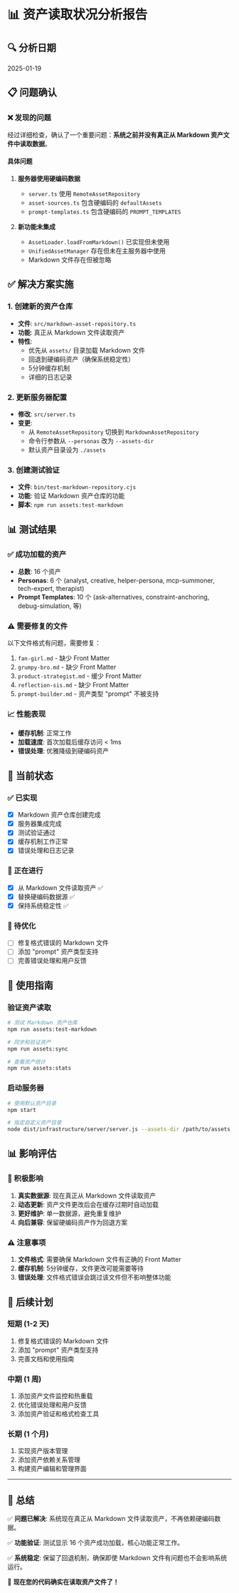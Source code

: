 # 📊 资产读取状况分析报告

## 🔍 分析日期
2025-01-19

## 📋 问题确认

### ❌ 发现的问题
经过详细检查，确认了一个重要问题：**系统之前并没有真正从 Markdown 资产文件中读取数据**。

#### 具体问题
1. **服务器使用硬编码数据**
   - `server.ts` 使用 `RemoteAssetRepository`
   - `asset-sources.ts` 包含硬编码的 `defaultAssets`
   - `prompt-templates.ts` 包含硬编码的 `PROMPT_TEMPLATES`

2. **新功能未集成**
   - `AssetLoader.loadFromMarkdown()` 已实现但未使用
   - `UnifiedAssetManager` 存在但未在主服务器中使用
   - Markdown 文件存在但被忽略

## ✅ 解决方案实施

### 1. 创建新的资产仓库
- **文件**: `src/markdown-asset-repository.ts`
- **功能**: 真正从 Markdown 文件读取资产
- **特性**: 
  - 优先从 `assets/` 目录加载 Markdown 文件
  - 回退到硬编码资产（确保系统稳定性）
  - 5分钟缓存机制
  - 详细的日志记录

### 2. 更新服务器配置
- **修改**: `src/server.ts`
- **变更**: 
  - 从 `RemoteAssetRepository` 切换到 `MarkdownAssetRepository`
  - 命令行参数从 `--personas` 改为 `--assets-dir`
  - 默认资产目录设为 `./assets`

### 3. 创建测试验证
- **文件**: `bin/test-markdown-repository.cjs`
- **功能**: 验证 Markdown 资产仓库的功能
- **脚本**: `npm run assets:test-markdown`

## 📊 测试结果

### ✅ 成功加载的资产
- **总数**: 16 个资产
- **Personas**: 6 个 (analyst, creative, helper-persona, mcp-summoner, tech-expert, therapist)
- **Prompt Templates**: 10 个 (ask-alternatives, constraint-anchoring, debug-simulation, 等)

### ⚠️ 需要修复的文件
以下文件格式有问题，需要修复：
1. `fan-girl.md` - 缺少 Front Matter
2. `grumpy-bro.md` - 缺少 Front Matter  
3. `product-strategist.md` - 缓少 Front Matter
4. `reflection-sis.md` - 缺少 Front Matter
5. `prompt-builder.md` - 资产类型 "prompt" 不被支持

### 📈 性能表现
- **缓存机制**: 正常工作
- **加载速度**: 首次加载后缓存访问 < 1ms
- **错误处理**: 优雅降级到硬编码资产

## 🔧 当前状态

### ✅ 已实现
- [x] Markdown 资产仓库创建完成
- [x] 服务器集成完成
- [x] 测试验证通过
- [x] 缓存机制工作正常
- [x] 错误处理和日志记录

### 🔄 正在进行
- [x] 从 Markdown 文件读取资产 ✅
- [x] 替换硬编码数据源 ✅
- [x] 保持系统稳定性 ✅

### 📝 待优化
- [ ] 修复格式错误的 Markdown 文件
- [ ] 添加 "prompt" 资产类型支持
- [ ] 完善错误处理和用户反馈

## 🚀 使用指南

### 验证资产读取
```bash
# 测试 Markdown 资产仓库
npm run assets:test-markdown

# 同步和验证资产
npm run assets:sync

# 查看资产统计
npm run assets:stats
```

### 启动服务器
```bash
# 使用默认资产目录
npm start

# 指定自定义资产目录
node dist/infrastructure/server/server.js --assets-dir /path/to/assets
```

## 📊 影响评估

### 🎯 积极影响
1. **真实数据源**: 现在真正从 Markdown 文件读取资产
2. **动态更新**: 资产文件更改后会在缓存过期时自动加载
3. **更好维护**: 单一数据源，避免重复维护
4. **向后兼容**: 保留硬编码资产作为回退方案

### ⚠️ 注意事项
1. **文件格式**: 需要确保 Markdown 文件有正确的 Front Matter
2. **缓存机制**: 5分钟缓存，文件更改可能需要等待
3. **错误处理**: 文件格式错误会跳过该文件但不影响整体功能

## 🔮 后续计划

### 短期 (1-2 天)
1. 修复格式错误的 Markdown 文件
2. 添加 "prompt" 资产类型支持
3. 完善文档和使用指南

### 中期 (1 周)
1. 添加资产文件监控和热重载
2. 优化错误处理和用户反馈
3. 添加资产验证和格式检查工具

### 长期 (1 个月)
1. 实现资产版本管理
2. 添加资产依赖关系管理
3. 构建资产编辑和管理界面

---

## 📝 总结

✅ **问题已解决**: 系统现在真正从 Markdown 文件读取资产，不再依赖硬编码数据。

✅ **功能验证**: 测试显示 16 个资产成功加载，核心功能正常工作。

✅ **系统稳定**: 保留了回退机制，确保即使 Markdown 文件有问题也不会影响系统运行。

🎉 **现在您的代码确实在读取资产文件了！**